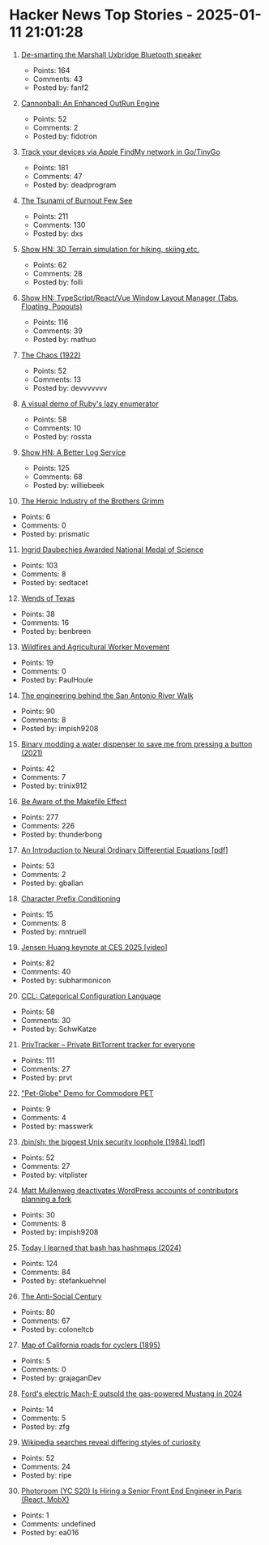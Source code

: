 # Hacker News Top Stories - 2025-01-11 21:01:28

1. [De-smarting the Marshall Uxbridge Bluetooth speaker](https://tomscii.sig7.se/2025/01/De-smarting-the-Marshall-Uxbridge)
   - Points: 164
   - Comments: 43
   - Posted by: fanf2

2. [Cannonball: An Enhanced OutRun Engine](https://github.com/djyt/cannonball)
   - Points: 52
   - Comments: 2
   - Posted by: fidotron

3. [Track your devices via Apple FindMy network in Go/TinyGo](https://github.com/hybridgroup/go-haystack)
   - Points: 181
   - Comments: 47
   - Posted by: deadprogram

4. [The Tsunami of Burnout Few See](http://charleshughsmith.blogspot.com/2025/01/i-quit-tsunami-of-burnout-few-see.html)
   - Points: 211
   - Comments: 130
   - Posted by: dxs

5. [Show HN: 3D Terrain simulation for hiking, skiing etc.](https://github.com/r-follador/CubeTrek)
   - Points: 62
   - Comments: 28
   - Posted by: folli

6. [Show HN: TypeScript/React/Vue Window Layout Manager (Tabs, Floating, Popouts)](https://github.com/mathuo/dockview)
   - Points: 116
   - Comments: 39
   - Posted by: mathuo

7. [The Chaos (1922)](https://ncf.idallen.com/english.html)
   - Points: 52
   - Comments: 13
   - Posted by: devvvvvvv

8. [A visual demo of Ruby's lazy enumerator](https://joyofrails.com/articles/simple-trick-to-understand-ruby-lazy-enumerator)
   - Points: 58
   - Comments: 10
   - Posted by: rossta

9. [Show HN: A Better Log Service](https://txtlog.net/)
   - Points: 125
   - Comments: 68
   - Posted by: williebeek

10. [The Heroic Industry of the Brothers Grimm](https://hudsonreview.com/2024/11/the-heroic-industry-of-the-brothers-grimm/)
   - Points: 6
   - Comments: 0
   - Posted by: prismatic

11. [Ingrid Daubechies Awarded National Medal of Science](https://today.duke.edu/2025/01/ingrid-daubechies-awarded-national-medal-science)
   - Points: 103
   - Comments: 8
   - Posted by: sedtacet

12. [Wends of Texas](https://en.wikipedia.org/wiki/Wends_of_Texas)
   - Points: 38
   - Comments: 16
   - Posted by: benbreen

13. [Wildfires and Agricultural Worker Movement](https://www.journals.uchicago.edu/doi/10.1086/733350)
   - Points: 19
   - Comments: 0
   - Posted by: PaulHoule

14. [The engineering behind the San Antonio River Walk](https://practical.engineering/blog/2025/1/7/the-hidden-engineering-behind-texass-top-tourist-attraction)
   - Points: 90
   - Comments: 8
   - Posted by: impish9208

15. [Binary modding a water dispenser to save me from pressing a button (2021)](https://practicapp.com/binary-modding-a-watercooler/)
   - Points: 42
   - Comments: 7
   - Posted by: trinix912

16. [Be Aware of the Makefile Effect](https://blog.yossarian.net/2025/01/10/Be-aware-of-the-Makefile-effect)
   - Points: 277
   - Comments: 226
   - Posted by: thunderbong

17. [An Introduction to Neural Ordinary Differential Equations [pdf]](https://diposit.ub.edu/dspace/bitstream/2445/208621/2/tfg_baldillou_salse_pau.pdf)
   - Points: 53
   - Comments: 2
   - Posted by: gballan

18. [Character Prefix Conditioning](https://www.cursor.com/blog/cpc)
   - Points: 15
   - Comments: 8
   - Posted by: mntruell

19. [Jensen Huang keynote at CES 2025 [video]](https://www.youtube.com/watch?v=k82RwXqZHY8)
   - Points: 82
   - Comments: 40
   - Posted by: subharmonicon

20. [CCL: Categorical Configuration Language](https://chshersh.com/blog/2025-01-06-the-most-elegant-configuration-language.html)
   - Points: 58
   - Comments: 30
   - Posted by: SchwKatze

21. [PrivTracker – Private BitTorrent tracker for everyone](https://privtracker.com/)
   - Points: 111
   - Comments: 27
   - Posted by: prvt

22. ["Pet-Globe" Demo for Commodore PET](https://www.masswerk.at/nowgobang/2025/pet-globe)
   - Points: 9
   - Comments: 4
   - Posted by: masswerk

23. [/bin/sh: the biggest Unix security loophole (1984) [pdf]](https://www.tuhs.org/Archive/Documentation/TechReports/Bell_Labs/ReedsShellHoles.pdf)
   - Points: 52
   - Comments: 27
   - Posted by: vitplister

24. [Matt Mullenweg deactivates WordPress accounts of contributors planning a fork](https://techcrunch.com/2025/01/11/matt-mullenweg-deactivates-wordpress-accounts-of-contributors-planning-a-fork/)
   - Points: 30
   - Comments: 8
   - Posted by: impish9208

25. [Today I learned that bash has hashmaps (2024)](https://xeiaso.net/notes/2024/bash-hashmap/)
   - Points: 124
   - Comments: 84
   - Posted by: stefankuehnel

26. [The Anti-Social Century](https://www.theatlantic.com/magazine/archive/2025/02/american-loneliness-personality-politics/681091/)
   - Points: 80
   - Comments: 67
   - Posted by: coloneltcb

27. [Map of California roads for cyclers (1895)](https://www.loc.gov/resource/g4361p.ct000092/?r=-0.628,0.425,1.749,0.902,0)
   - Points: 5
   - Comments: 0
   - Posted by: grajaganDev

28. [Ford's electric Mach-E outsold the gas-powered Mustang in 2024](https://electrek.co/2025/01/09/fords-mach-e-ev-outsold-gas-mustang-first-time/)
   - Points: 14
   - Comments: 5
   - Posted by: zfg

29. [Wikipedia searches reveal differing styles of curiosity](https://www.scientificamerican.com/article/wikipedia-searches-reveal-differing-styles-of-curiosity/)
   - Points: 52
   - Comments: 24
   - Posted by: ripe

30. [Photoroom (YC S20) Is Hiring a Senior Front End Engineer in Paris (React, MobX)](https://jobs.ashbyhq.com/photoroom/81de4c1e-f4ee-4c14-a196-6e869fa6b320)
   - Points: 1
   - Comments: undefined
   - Posted by: ea016

